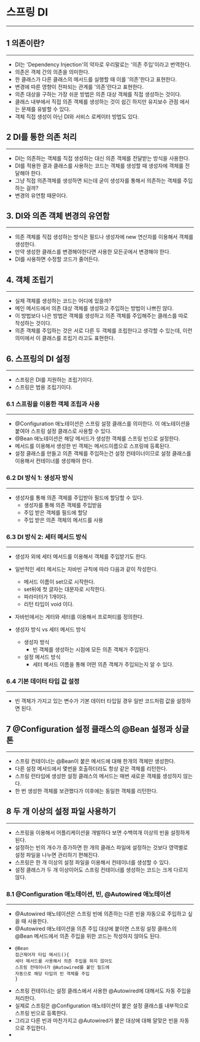 # 스프링 DI

---

## 1 의존이란?

---
* DI는 'Dependency Injection'의 약자로 우리말로는 '의존 주입'이라고
번역한다.
* 의존은 객체 간의 의존을 의미한다.
* 한 클래스가 다른 클래스의 메서드를 실행할 때 이를 '의존'한다고 표현한다.
* 변경에 따른 영향이 전파되는 관계를 '의존'란다고 표현한다.
* 의존 대상을 구하는 가장 쉬운 방법은 의존 대상 객체를 직접 생성하는 것이다.
* 클래스 내부에서 직접 의존 객체를 생성하는 것이 쉽긴 하지만 유지보수 관점
에서는 문제를 유발할 수 있다.
* 객체 직접 생성이 아닌 DI와 서비스 로케이터 방법도 있다.

## 2 DI를 통한 의존 처리

---
* DI는 의존하는 객체를 직접 생성하는 대신 의존 객체를 전달받는 방식을 사용한다.
* DI를 적용한 결과 클래스를 사용하는 코드는 객체를 생성할 때 생성자에 객체를
전달해야 한다.
* 그냥 직접 의존객체를 생성하면 되는데 굳이 생성자를 통해서 의존하는 객체를
주입하는 걸까?
* 변경의 유연함 때문이다.

## 3. DI와 의존 객체 변경의 유연함

---
* 의존 객체를 직접 생성하는 방식은 필드나 생성자에 new 연산자를 이용해서
객체를 생성한다.
* 만약 생성한 클래스를 변경해야한다면 사용한 모든곳에서 변경해야 한다.
* DI를 사용하면 수정할 코드가 줄어든다.

## 4. 객체 조립기

---
* 실제 객체를 생성하는 코드는 어디에 있을까?
* 메인 메서드에서 의존 대상 객체를 생성하고 주입하는 방법이 나쁘진 않다.
* 이 방법보다 나은 방법은 객체를 생성하고 의존 객체를 주입해주는 클래스를
따로 작성하는 것이다.
* 의존 객체를 주입하는 것은 서로 다른 두 객체를 조립한다고 생각할 수 있는데,
이런 의미에서 이 클래스를 조립기 라고도 표현한다.


## 6. 스프링의 DI 설정

---
* 스프링은 DI를 지원하는 조립기이다.
* 스프링은 범용 조립기이다.

### 6.1 스프링을 이용한 객체 조립과 사용

---
* @Configuration 애노테이션은 스프링 설정 클래스를 의미한다. 이 애노테이션을 붙여야
스프링 설정 클래스로 사용할 수 있다.
* @Bean 애노테이션은 해당 메서드가 생성한 객체를 스프링 빈으로 설정한다.
* 메서드를 이용해서 생성한 빈 객체는 메서드이름으로 스프링에 등록된다.
* 설정 클래스를 만들고 의존 객체를 주입하는건 설정 컨테이너이므로 설정 클래스를 이용해서
컨테이너를 생성해야 한다.

### 6.2 DI 방식 1: 생성자 방식

---
* 생성자를 통해 의존 객체를 주입받아 필드에 할당할 수 있다.
  * 생성자를 통해 의존 객체를 주입받음
  * 주입 받은 객체를 필드에 할당
  * 주입 받은 의존 객체의 메서드를 사용

### 6.3 DI 방식 2: 세터 메서드 방식

---
* 생성자 외에 세터 메서드를 이용해서 객체를 주입받기도 한다.
* 일반적인 세터 메서드는 자바빈 규칙에 따라 다음과 같이 작성한다.
  * 메서드 이름이 set으로 시작한다.
  * set뒤에 첫 글자는 대문자로 시작한다.
  * 파라미터가 1개이다.
  * 리턴 타입이 void 이다.
* 자바빈에서는 게터와 세터를 이용해서 프로퍼티를 정의한다.


* 생성자 방식 vs 세터 메서드 방식
  * 생성자 방식
    * 빈 객체를 생성하는 시점에 모든 의존 객체가 주입된다.
  * 설정 메서드 방식
    * 세터 메서드 이름을 통해 어떤 의존 객체가 주입되는지 알 수 있다.

### 6.4 기본 데이터 타입 값 설정

---
* 빈 객체가 가지고 있는 변수가 기본 데이터 타입일 경우 일반 코드처럼 값을 설정하면 된다.

## 7 @Configuration 설정 클래스의 @Bean 설정과 싱글톤

---
* 스프링 컨테이너는 @Bean이 붙은 메서드에 대해 한개의 객체만 생성한다.
* 다른 설정 메서드에서 몇번을 호출하더라도 항상 같은 객체를 리턴한다.
* 스프링 런타임에 생성한 설정 클래스의 메서드는 매번 새로운 객체를 생성하지 않는다.
* 한 번 생성한 객체를 보관했다가 이후에는 동일한 객체를 리턴한다.

## 8 두 개 이상의 설정 파일 사용하기

---
* 스프링을 이용해서 어플리케이션을 개발하다 보면 수백여개 이상의 빈을 설정하게 된다.
* 설정하는 빈의 개수가 증가하면 한 개의 클래스 파일에 설정하는 것보다 영역별로 설정
파일을 나누면 관리하기 편해진다.
* 스프링은 한 개 이상의 설정 파일을 이용해서 컨테이너를 생성할 수 있다.
* 설정 클래스가 두 개 이상이어도 스프링 컨테이너를 생성하는 코드는 크게 다르지 않다.


### 8.1 @Configuration 애노테이션, 빈, @Autowired 애노테이션

---
* @Autowired 애노테이션은 스프링 빈에 의존하는 다른 빈을 자동으로 주입하고 싶을 때 사용한다.
* @Autowired 애노테이션을 의존 주입 대상에 붙이면 스프링 설정 클래스의 @Bean 메서드에서
의존 주입을 위한 코드는 작성하지 않아도 된다.
* ```
  @Bean
  접근제어자 타입 메서드(){
  세터 메서드를 사용해서 의존 주입을 하지 않아도
  스프링 컨테이너가 @Autowired를 붙인 필드에
  자동으로 해당 타입의 빈 객체를 주입
  }
  ```
* 스프링 컨테이너는 설정 클래스에서 사용한 @Autowired에 대해서도 자동 주입을 처리한다.
* 실제로 스프링은 @Configuration 애노테이션이 붙은 설정 클래스를 내부적으로 스프링
빈으로 등록한다.
* 그리고 다른 빈과 마찬가지고 @Autowired가 붙은 대상에 대해 알맞은 빈을 자동으로 주입한다.
* 